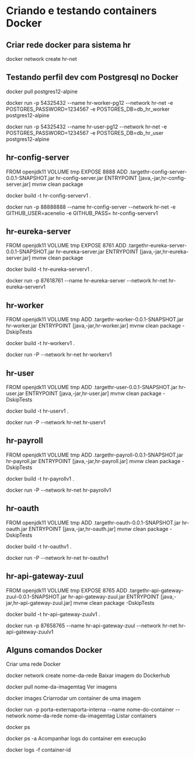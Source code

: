 # Criando e testando containers Docker

## Criar rede docker para sistema hr
docker network create hr-net

## Testando perfil dev com Postgresql no Docker
docker pull postgres12-alpine

docker run -p 54325432 --name hr-worker-pg12 --network hr-net -e POSTGRES_PASSWORD=1234567 -e POSTGRES_DB=db_hr_worker postgres12-alpine

docker run -p 54325432 --name hr-user-pg12 --network hr-net -e POSTGRES_PASSWORD=1234567 -e POSTGRES_DB=db_hr_user postgres12-alpine

## hr-config-server
FROM openjdk11
VOLUME tmp
EXPOSE 8888
ADD .targethr-config-server-0.0.1-SNAPSHOT.jar hr-config-server.jar
ENTRYPOINT [java,-jar,hr-config-server.jar]
mvnw clean package

docker build -t hr-config-serverv1 .

docker run -p 88888888 --name hr-config-server --network hr-net -e GITHUB_USER=acenelio -e GITHUB_PASS= hr-config-serverv1

## hr-eureka-server
FROM openjdk11
VOLUME tmp
EXPOSE 8761
ADD .targethr-eureka-server-0.0.1-SNAPSHOT.jar hr-eureka-server.jar
ENTRYPOINT [java,-jar,hr-eureka-server.jar]
mvnw clean package

docker build -t hr-eureka-serverv1 .

docker run -p 87618761 --name hr-eureka-server --network hr-net hr-eureka-serverv1

## hr-worker
FROM openjdk11
VOLUME tmp
ADD .targethr-worker-0.0.1-SNAPSHOT.jar hr-worker.jar
ENTRYPOINT [java,-jar,hr-worker.jar]
mvnw clean package -DskipTests

docker build -t hr-workerv1 .

docker run -P --network hr-net hr-workerv1

## hr-user
FROM openjdk11
VOLUME tmp
ADD .targethr-user-0.0.1-SNAPSHOT.jar hr-user.jar
ENTRYPOINT [java,-jar,hr-user.jar]
mvnw clean package -DskipTests

docker build -t hr-userv1 .

docker run -P --network hr-net hr-userv1

## hr-payroll
FROM openjdk11
VOLUME tmp
ADD .targethr-payroll-0.0.1-SNAPSHOT.jar hr-payroll.jar
ENTRYPOINT [java,-jar,hr-payroll.jar]
mvnw clean package -DskipTests

docker build -t hr-payrollv1 .

docker run -P --network hr-net hr-payrollv1

## hr-oauth
FROM openjdk11
VOLUME tmp
ADD .targethr-oauth-0.0.1-SNAPSHOT.jar hr-oauth.jar
ENTRYPOINT [java,-jar,hr-oauth.jar]
mvnw clean package -DskipTests

docker build -t hr-oauthv1 .

docker run -P --network hr-net hr-oauthv1

## hr-api-gateway-zuul
FROM openjdk11
VOLUME tmp
EXPOSE 8765
ADD .targethr-api-gateway-zuul-0.0.1-SNAPSHOT.jar hr-api-gateway-zuul.jar
ENTRYPOINT [java,-jar,hr-api-gateway-zuul.jar]
mvnw clean package -DskipTests

docker build -t hr-api-gateway-zuulv1 .

docker run -p 87658765 --name hr-api-gateway-zuul --network hr-net hr-api-gateway-zuulv1

## Alguns comandos Docker
Criar uma rede Docker

docker network create nome-da-rede
Baixar imagem do Dockerhub

docker pull nome-da-imagemtag
Ver imagens

docker images
Criarrodar um container de uma imagem

docker run -p porta-externaporta-interna --name nome-do-container --network nome-da-rede nome-da-imagemtag 
Listar containers

docker ps

docker ps -a
Acompanhar logs do container em execução

docker logs -f container-id
